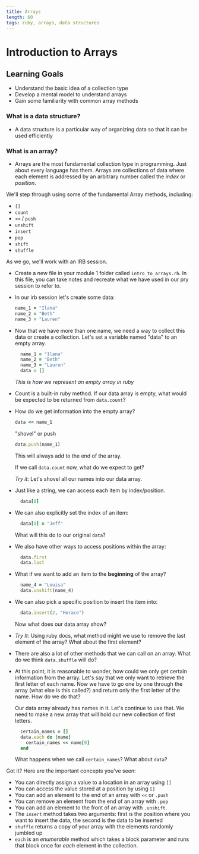 ```yaml
---
title: Arrays
length: 60
tags: ruby, arrays, data structures
---
```


# Introduction to Arrays

## Learning Goals

*   Understand the basic idea of a collection type
*   Develop a mental model to understand arrays
*   Gain some familiarity with common array methods

### What is a data structure?

-   A data structure is a particular way of organizing data so that it can be used efficiently

### What is an array?

-   Arrays are the most fundamental collection type in programming. Just about every language has them. Arrays are collections of data where each element is addressed by an arbitrary number called the *index* or *position*.

We'll step through using some of the fundamental Array methods, including:

*   `[]`
*   `count`
*   `<<` / `push`
*   `unshift`
*   `insert`
*   `pop`
*   `shift`
*   `shuffle`

As we go, we'll work with an IRB session.

-   Create a new file in your module 1 folder called ```intro_to_arrays.rb```. In this file, you can take notes and recreate what we have used in our pry session to refer to.
-   In our irb session let's create some data:

    ```ruby
    name_1 = "Ilana"
    name_2 = "Beth"
    name_3 = "Lauren"
    ```
-   Now that we have more than one name, we need a way to collect this data or create a collection. Let's set a variable named "data" to an empty array.

    ```ruby
      name_1 = "Ilana"
      name_2 = "Beth"
      name_3 = "Lauren"
      data = []
    ```

    *This is how we represent an empty array in ruby*

-   Count is a built-in ruby method. If our data array is empty, what would be expected to be returned from ```data.count```?

-   How do we get information into the empty array?

    ```ruby
    data << name_1
    ```

      "shovel" or push

    ```ruby
    data.push(name_1)
    ```

    This will always add to the end of the array.

    If we call ```data.count``` now, what do we expect to get?

    *Try it:* Let's shovel all our names into our data array.

-   Just like a string, we can access each item by index/position.

    ```ruby
      data[0]
    ```

-   We can also explicitly set the index of an item:

    ```ruby
      data[0] = "Jeff"
    ```

    What will this do to our original ```data```?

-   We also have other ways to access positions within the array:

    ```ruby
      data.first
      data.last
    ```

-   What if we want to add an item to the **beginning** of the array?

    ```ruby
      name_4 = "Louisa"
      data.unshift(name_4)
    ```

-   We can also pick a specific position to insert the item into:

    ```ruby
      data.insert(2, "Horace")
    ```
    Now what does our data array show?

-   *Try It:* Using ruby docs, what method might we use to remove the last element of the array? What about the first element?

-   There are also a lot of other methods that we can call on an array. What do we think ```data.shuffle``` will do?

-   At this point, it is reasonable to wonder, how could we only get certain information from the array. Let's say that we only want to retrieve the first letter of each name. Now we have to go one by one through the array (what else is this called?) and return only the first letter of the name. How do we do that?

    Our data array already has names in it. Let's continue to use that. We need to make a new array that will hold our new collection of first letters.

    ```ruby
      certain_names = []
      data.each do |name|
        certain_names << name[0]
      end
    ```

    What happens when we call ```certain_names```? What about ```data```?

Got it? Here are the important concepts you've seen:

*   You can directly assign a value to a location in an array using `[]`
*   You can access the value stored at a position by using `[]`
*   You can add an element to the end of an array with `<<` or `.push`
*   You can remove an element from the end of an array with `.pop`
*   You can add an element to the front of an array with `.unshift`.
*   The `insert` method takes two arguments: first is the position where you want to insert the data, the second is the data to be inserted
*   `shuffle` returns a copy of your array with the elements randomly jumbled up
*   `each` is an *enumerable* method which takes a block parameter and runs that block once for *each* element in the collection.
